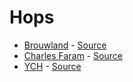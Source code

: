 # Hops

- [Brouwland](./brouwland.csv) - [Source](https://www.brouwland.com/content/assets/docs/Hops_EN.pdf)
- [Charles Faram](./charlesfaram.csv) - [Source](https://www.charlesfaram.co.uk/hop-variety-knowledge/)
- [YCH](./ych.csv) - [Source](https://shop.yakimachief.com/media/wysiwyg/Yakima_Chief_Hops_Varieties.pdf)
